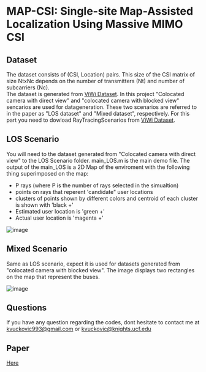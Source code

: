 # MAP-CSI: Single-site Map-Assisted Localization Using Massive MIMO CSI

## Dataset
The dataset consists of (CSI, Location) pairs. This size of the CSI matrix of size NtxNc depends on the number of transmitters (Nt) and number of subcarriers (Nc).  
The dataset is generated from [ViWi Dataset](https://viwi-dataset.net/scenarios.html). In this project "Colocated camera with direct view" and "colocated camera with blocked view" sencarios are used for datageneration.  These two scenarios are referred to in the paper as "LOS dataset" and "Mixed dataset", respectively. 
For this part you need to dowload RayTracingScenarios from [ViWi Dataset](https://viwi-dataset.net/scenarios.html).

## LOS Scenario
You will need to the dataset generated from "Colocated camera with direct view" to the LOS Scenario folder. 
main_LOS.m is the main demo file. The output of the main_LOS is a 2D Map of the enviroment with the following thing superimposed on the map:
- P rays (where P is the number of rays selected in the simualtion)
- points on rays that reperent 'candidate" user locations
- clusters of points shown by different colors and centroid of each cluster is shown with 'black +' 
- Estimated user location is 'green +'
- Actual user location is 'magenta +'

![image](https://user-images.githubusercontent.com/71682568/124682704-75a45a80-de99-11eb-8e0c-e83ae1d757c0.png)

## Mixed Scenario
Same as LOS scenario, expect it is used for datasets generated from "colocated camera with blocked view". 
The image displays two rectangles on the map that represent the buses. 

![image](https://user-images.githubusercontent.com/71682568/124682853-c87e1200-de99-11eb-9d93-f5b693d7a6eb.png)

## Questions 
If you have any question regarding the codes, dont hesitate to contact me at kvuckovic993@gmail.com or kvuckovic@knights.ucf.edu

## Paper
[Here](https://arxiv.org/abs/2110.00654)
